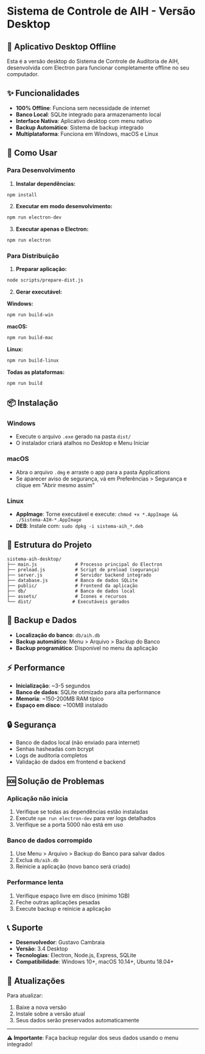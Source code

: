 
# Sistema de Controle de AIH - Versão Desktop

## 📱 Aplicativo Desktop Offline

Esta é a versão desktop do Sistema de Controle de Auditoria de AIH, desenvolvida com Electron para funcionar completamente offline no seu computador.

## ✨ Funcionalidades

- **100% Offline**: Funciona sem necessidade de internet
- **Banco Local**: SQLite integrado para armazenamento local
- **Interface Nativa**: Aplicativo desktop com menu nativo
- **Backup Automático**: Sistema de backup integrado
- **Multiplataforma**: Funciona em Windows, macOS e Linux

## 🚀 Como Usar

### Para Desenvolvimento

1. **Instalar dependências:**
```bash
npm install
```

2. **Executar em modo desenvolvimento:**
```bash
npm run electron-dev
```

3. **Executar apenas o Electron:**
```bash
npm run electron
```

### Para Distribuição

1. **Preparar aplicação:**
```bash
node scripts/prepare-dist.js
```

2. **Gerar executável:**

**Windows:**
```bash
npm run build-win
```

**macOS:**
```bash
npm run build-mac
```

**Linux:**
```bash
npm run build-linux
```

**Todas as plataformas:**
```bash
npm run build
```

## 📦 Instalação

### Windows
- Execute o arquivo `.exe` gerado na pasta `dist/`
- O instalador criará atalhos no Desktop e Menu Iniciar

### macOS
- Abra o arquivo `.dmg` e arraste o app para a pasta Applications
- Se aparecer aviso de segurança, vá em Preferências > Segurança e clique em "Abrir mesmo assim"

### Linux
- **AppImage**: Torne executável e execute: `chmod +x *.AppImage && ./Sistema-AIH-*.AppImage`
- **DEB**: Instale com: `sudo dpkg -i sistema-aih_*.deb`

## 🔧 Estrutura do Projeto

```
sistema-aih-desktop/
├── main.js              # Processo principal do Electron
├── preload.js           # Script de preload (segurança)
├── server.js            # Servidor backend integrado
├── database.js          # Banco de dados SQLite
├── public/              # Frontend da aplicação
├── db/                  # Banco de dados local
├── assets/              # Ícones e recursos
└── dist/               # Executáveis gerados
```

## 💾 Backup e Dados

- **Localização do banco**: `db/aih.db`
- **Backup automático**: Menu > Arquivo > Backup do Banco
- **Backup programático**: Disponível no menu da aplicação

## ⚡ Performance

- **Inicialização**: ~3-5 segundos
- **Banco de dados**: SQLite otimizado para alta performance
- **Memoria**: ~150-200MB RAM típico
- **Espaço em disco**: ~100MB instalado

## 🔒 Segurança

- Banco de dados local (não enviado para internet)
- Senhas hasheadas com bcrypt
- Logs de auditoria completos
- Validação de dados em frontend e backend

## 🆘 Solução de Problemas

### Aplicação não inicia
1. Verifique se todas as dependências estão instaladas
2. Execute `npm run electron-dev` para ver logs detalhados
3. Verifique se a porta 5000 não está em uso

### Banco de dados corrompido
1. Use Menu > Arquivo > Backup do Banco para salvar dados
2. Exclua `db/aih.db`
3. Reinicie a aplicação (novo banco será criado)

### Performance lenta
1. Verifique espaço livre em disco (mínimo 1GB)
2. Feche outras aplicações pesadas
3. Execute backup e reinicie a aplicação

## 📞 Suporte

- **Desenvolvedor**: Gustavo Cambraia
- **Versão**: 3.4 Desktop
- **Tecnologias**: Electron, Node.js, Express, SQLite
- **Compatibilidade**: Windows 10+, macOS 10.14+, Ubuntu 18.04+

## 🔄 Atualizações

Para atualizar:
1. Baixe a nova versão
2. Instale sobre a versão atual
3. Seus dados serão preservados automaticamente

---

**⚠️ Importante**: Faça backup regular dos seus dados usando o menu integrado!
